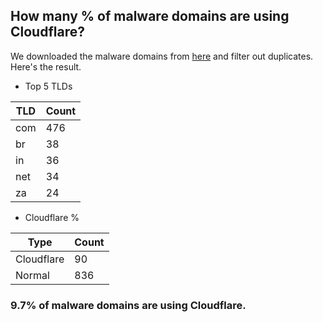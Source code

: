 ## How many % of malware domains are using Cloudflare?


We downloaded the malware domains from [here](https://urlhaus.abuse.ch) and filter out duplicates.
Here's the result.


[//]: # (start replacement)


- Top 5 TLDs

| TLD | Count |
| --- | --- |
| com | 476 |
| br | 38 |
| in | 36 |
| net | 34 |
| za | 24 |


- Cloudflare %

| Type | Count |
| --- | --- |
| Cloudflare | 90 |
| Normal | 836 |


### 9.7% of malware domains are using Cloudflare.